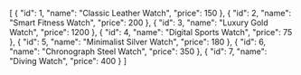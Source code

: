 [
    {
        "id": 1,
        "name": "Classic Leather Watch",
        "price": 150
    },
    {
        "id": 2,
        "name": "Smart Fitness Watch",
        "price": 200
    },
    {
        "id": 3,
        "name": "Luxury Gold Watch",
        "price": 1200
    },
    {
        "id": 4,
        "name": "Digital Sports Watch",
        "price": 75
    },
    {
        "id": 5,
        "name": "Minimalist Silver Watch",
        "price": 180
    },
    {
        "id": 6,
        "name": "Chronograph Steel Watch",
        "price": 350
    },
    {
        "id": 7,
        "name": "Diving Watch",
        "price": 400
    }
]
